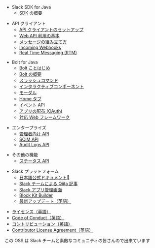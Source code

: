 
<div id="api_sections">
<ul class="current">
  <li class="toctree-l1 current"><div class="toctree-h">Slack SDK for Java</div>
    <ul>
      <li class="toctree-l2"><a href="{{ site.url | append: site.baseurl }}/guides/ja/">SDK の概要</a></li>
    </ul>
  </li>
</ul>
<ul class="current">
  <li class="toctree-l1 current"><div class="toctree-h">API クライアント</div>
    <ul>
      <li class="toctree-l2"><a href="{{ site.url | append: site.baseurl }}/guides/ja/web-api-client-setup">API クライアントのセットアップ</a></li>
      <li class="toctree-l2"><a href="{{ site.url | append: site.baseurl }}/guides/ja/web-api-basics">Web API 利用の基本</a></li>
      <li class="toctree-l2"><a href="{{ site.url | append: site.baseurl }}/guides/ja/composing-messages">メッセージの組み立て方</a></li>
      <li class="toctree-l2"><a href="{{ site.url | append: site.baseurl }}/guides/ja/incoming-webhooks">Incoming Webhooks</a></li>
      <li class="toctree-l2"><a href="{{ site.url | append: site.baseurl }}/guides/ja/rtm">Real Time Messaging (RTM)</a></li>
    </ul>
  </li>
</ul>
<ul class="current">
  <li class="toctree-l1 current"><div class="toctree-h">Bolt for Java</div>
    <ul>
      <li class="toctree-l2"><a href="{{ site.url | append: site.baseurl }}/guides/ja/getting-started-with-bolt">Bolt️ ことはじめ</a></li>
      <li class="toctree-l2"><a href="{{ site.url | append: site.baseurl }}/guides/ja/bolt-basics">Bolt️ の概要</a></li>
      <li class="toctree-l2"><a href="{{ site.url | append: site.baseurl }}/guides/ja/slash-commands">スラッシュコマンド</a></li>
      <!--
      <li class="toctree-l2"><a href="{{ site.url | append: site.baseurl }}/guides/ja/actions">アクション</a></li>
      -->
      <li class="toctree-l2"><a href="{{ site.url | append: site.baseurl }}/guides/ja/interactive-components">インタラクティブコンポーネント</a></li>
      <li class="toctree-l2"><a href="{{ site.url | append: site.baseurl }}/guides/ja/modals">モーダル</a></li>
      <li class="toctree-l2"><a href="{{ site.url | append: site.baseurl }}/guides/ja/app-home">Home タブ</a></li>
      <li class="toctree-l2"><a href="{{ site.url | append: site.baseurl }}/guides/ja/events-api">イベント API</a></li>
      <li class="toctree-l2"><a href="{{ site.url | append: site.baseurl }}/guides/ja/app-distribution">アプリの配布 (OAuth)</a></li>
      <li class="toctree-l2"><a href="{{ site.url | append: site.baseurl }}/guides/ja/supported-web-frameworks">対応 Web フレームワーク</a></li>
    </ul>
  </li>
</ul>
<ul class="current">
  <li class="toctree-l1 current"><div class="toctree-h">エンタープライズ</div>
    <ul>
      <li class="toctree-l2"><a href="{{ site.url | append: site.baseurl }}/guides/ja/web-api-for-admins">管理者向け API</a></li>
      <li class="toctree-l2"><a href="{{ site.url | append: site.baseurl }}/guides/ja/scim-api">SCIM API</a></li>
      <li class="toctree-l2"><a href="{{ site.url | append: site.baseurl }}/guides/ja/audit-logs-api">Audit Logs API</a></li>
    </ul>
  </li>
</ul>
<ul class="current">
  <li class="toctree-l1 current"><div class="toctree-h">その他の機能</div>
    <ul>
      <li class="toctree-l2"><a href="{{ site.url | append: site.baseurl }}/guides/ja/status-api">ステータス API</a></li>
    </ul>
  </li>
</ul>
<ul class="current">
  <li class="toctree-l1 current"><div class="toctree-h">Slack プラットフォーム</div>
    <ul>
      <li class="toctree-l2"><a href="https://api.slack.com/lang/ja-jp">日本語公式ドキュメント</a></li>
      <li class="toctree-l2"><a href="https://qiita.com/organizations/slack">Slack チームによる Qiita 記事</a></li>
      <li class="toctree-l2"><a href="https://api.slack.com/apps">Slack アプリ管理画面</a></li>
      <li class="toctree-l2"><a href="https://api.slack.com/tools/block-kit-builder">Block Kit Builder</a></li>
      <li class="toctree-l2"><a href="https://api.slack.com/changelog">最新アップデート（英語）</a></li>
    </ul>
  </li>
</ul>

<div id="footer">
    <ul id="footer_nav">
        <li><a href="https://github.com/SlackAPI/java-slack-sdk/blob/master/LICENSE">ライセンス（英語）</a></li>
        <li><a href="https://slackhq.github.io/code-of-conduct">Code of Conduct（英語）</a></li>
        <li><a href="https://github.com/slackapi/java-slack-sdk/blob/master/.github/contributing.md">コントリビューション（英語）</a></li>
        <li><a href="https://docs.google.com/a/slack-corp.com/forms/d/e/1FAIpQLSfzjVoCM7ohBnjWf7eDYQxzti1EPpinsIJQA5RAUBwJKRUQHg/viewform">Contributor License Agreement（英語）</a></li>
    </ul>
    <p id="footer_signature">この OSS は Slack チームと素敵なコミュニティの皆さんの<i class="ts_icon ts_icon_heart"></i>で出来ています
    </p>
</div>
